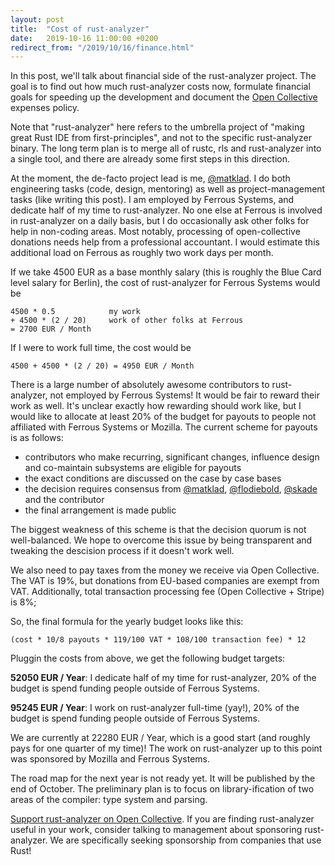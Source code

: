 ```yaml
---
layout: post
title:  "Cost of rust-analyzer"
date:   2019-10-16 11:00:00 +0200
redirect_from: "/2019/10/16/finance.html"
---
```


In this post, we'll talk about financial side of the rust-analyzer project.
The goal is to find out how much rust-analyzer costs now, formulate financial goals for speeding up the development and document the [Open Collective](https://opencollective.com/rust-analyzer/) expenses policy.

Note that "rust-analyzer" here refers to the umbrella project of "making great Rust IDE from first-principles", and not to the specific rust-analyzer binary.
The long term plan is to merge all of rustc, rls and rust-analyzer into a single tool, and there are already some first steps in this direction.

At the moment, the de-facto project lead is me, [@matklad](https://opencollective.com/rust-analyzer/).
I do both engineering tasks (code, design, mentoring) as well as project-management tasks (like writing this post).
I am employed by Ferrous Systems, and dedicate half of my time to rust-analyzer.
No one else at Ferrous is involved in rust-analyzer on a daily basis, but I do occasionally ask other folks for help in non-coding areas.
Most notably, processing of open-collective donations needs help from a professional accountant.
I would estimate this additional load on Ferrous as roughly two work days per month.

If we take 4500 EUR as a base monthly salary (this is roughly the Blue Card level salary for Berlin), the cost of rust-analyzer for Ferrous Systems would be

```
4500 * 0.5            my work
+ 4500 * (2 / 20)     work of other folks at Ferrous
= 2700 EUR / Month
```

If I were to work full time, the cost would be

```
4500 + 4500 * (2 / 20) = 4950 EUR / Month
```

There is a large number of  absolutely awesome contributors to rust-analyzer, not employed by Ferrous Systems!
It would be fair to reward their work as well.
It's unclear exactly how rewarding should work like, but I would like to allocate at least 20% of the budget for payouts to people not affiliated with Ferrous Systems or Mozilla.
The current scheme for payouts is as follows:

* contributors who make recurring, significant changes, influence design and co-maintain subsystems are eligible for payouts
* the exact conditions are discussed on the case by case bases
* the decision requires consensus from [@matklad](https://github.com/matklad/), [@flodiebold](https://github.com/matklad/), [@skade](https://github.com/skade/) and the contributor
* the final arrangement is made public

The biggest weakness of this scheme is that the decision quorum is not well-balanced.
We hope to overcome this issue by being transparent and tweaking the descision process if it doesn't work well.

We also need to pay taxes from the money we receive via Open Collective.
The VAT is 19%, but donations from EU-based companies are exempt from VAT.
Additionally, total transaction processing fee (Open Collective + Stripe) is 8%;

So, the final formula for the yearly budget looks like this:

```
(cost * 10/8 payouts * 119/100 VAT * 108/100 transaction fee) * 12
```

Pluggin the costs from above, we get the following budget targets:

**52050 EUR / Year**: I dedicate half of my time for rust-analyzer, 20% of the budget is spend funding people outside of Ferrous Systems.

**95245 EUR / Year**: I work on rust-analyzer full-time (yay!), 20% of the budget is spend funding people outside of Ferrous Systems.

We are currently at 22280 EUR / Year, which is a good start (and roughly pays for one quarter of my time)! The work on rust-analyzer up to this point was sponsored by Mozilla and Ferrous Systems.

The road map for the next year is not ready yet.
It will be published by the end of October.
The preliminary plan is to focus on library-ification of two areas of the compiler: type system and parsing.

[Support rust-analyzer on Open Collective](https://opencollective.com/rust-analyzer/).
If you are finding rust-analyzer useful in your work, consider talking to management about sponsoring rust-analyzer.
We are specifically seeking sponsorship from companies that use Rust!
